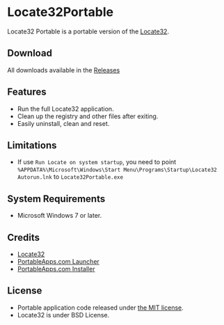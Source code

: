 # Locate32Portable
Locate32 Portable is a portable version of the [Locate32](https://sourceforge.net/projects/locate32/).

## Download
All downloads available in the [Releases](https://github.com/gek64/Locate32Portable/releases)

## Features
* Run the full Locate32 application.
* Clean up the registry and other files after exiting.
* Easily uninstall, clean and reset.

## Limitations
* If use `Run Locate on system startup`, you need to point `%APPDATA%\Microsoft\Windows\Start Menu\Programs\Startup\Locate32 Autorun.lnk` to `Locate32Portable.exe`

## System Requirements
* Microsoft Windows 7 or later.

## Credits
* [Locate32](https://sourceforge.net/projects/locate32/)
* [PortableApps.com Launcher](https://portableapps.com/apps/development/portableapps.com_launcher)
* [PortableApps.com Installer](https://portableapps.com/apps/development/portableapps.com_installer)

## License
* Portable application code released under [the MIT license](https://github.com/gek64/Locate32Portable/raw/main/LICENSE).
* Locate32 is under BSD License.
